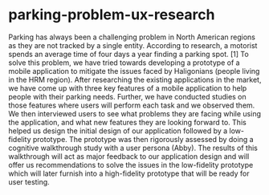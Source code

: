 # parking-problem-ux-research
Parking has always been a challenging problem in North American regions as they are not tracked by a single entity. According to research, a motorist spends an average time of four days a year finding a parking spot. [1] To solve this problem, we have tried towards developing a prototype of a mobile application to mitigate the issues faced by Haligonians (people living in the HRM region). After researching the existing applications in the market, we have come up with three key features of a mobile application to help people with their parking needs. Further, we have conducted studies on those features where users will perform each task and we observed them. We then interviewed users to see what problems they are facing while using the application, and what new features they are looking forward to. This helped us design the initial design of our application followed by a low-fidelity prototype. The prototype was then rigorously assessed by doing a cognitive walkthrough study with a user persona (Abby). The results of this walkthrough will act as major feedback to our application design and will offer us recommendations to solve the issues in the low-fidelity prototype which will later furnish into a high-fidelity prototype that will be ready for user testing.

